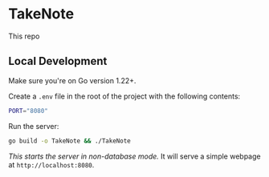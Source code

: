 # TakeNote

This repo 

## Local Development

Make sure you're on Go version 1.22+.

Create a `.env` file in the root of the project with the following contents:

```bash
PORT="8080"
```

Run the server:

```bash
go build -o TakeNote && ./TakeNote
```

*This starts the server in non-database mode.* It will serve a simple webpage at `http://localhost:8080`.

